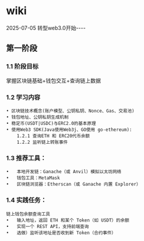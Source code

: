 # wiki
2025-07-05 转型web3.0开始----

## 第一阶段
### 1.1 阶段目标
 掌握区块链基础+钱包交互+查询链上数据

### 1.2 学习内容
	• 区块链技术概念(账户模型、公钥私钥、Nonce、Gas、交易池)
	• 钱包地址、公钥私钥生成机制
	• 稳定币(USDT|USDC)与ERC2.0的基本原理
	• 使用Web3 SDK(Java使用Web3j、GO使用 go-ethereum):
   		1.2.1 查询ETH 和 ERC20代币余额
   		1.2.2 监听链上转账事件

### 1.3 推荐工具：
	•	本地开发链：Ganache（或 Anvil）模拟以太坊网络
	•	钱包工具：MetaMask
	•	区块链浏览器：Etherscan（或 Ganache 内置 Explorer）

### 1.4 实践任务：
	链上钱包余额查询工具
	•	输入地址，返回 ETH 和某个 Token（如 USDT）的余额
	•	实现一个 REST API，支持前端查询
	•	选做）监听该地址是否收到新 Token（合约事件）